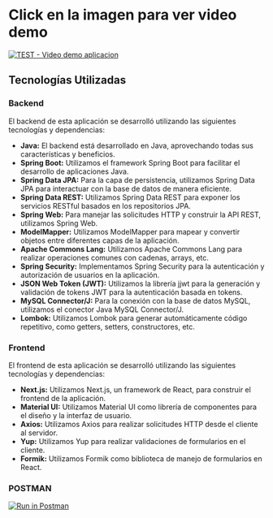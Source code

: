 # Click en la imagen para ver video demo

[![TEST - Video demo aplicacion](https://serving.photos.photobox.com/7677933546bf6b90f036549c12521a0bd6143aea59403a5ed2eb5efaae23493eb86665e7.jpg)](https://clipchamp.com/watch/moZA2T9DUAG)

## Tecnologías Utilizadas

### Backend

El backend de esta aplicación se desarrolló utilizando las siguientes tecnologías y dependencias:

- **Java:** El backend está desarrollado en Java, aprovechando todas sus características y beneficios.
- **Spring Boot:** Utilizamos el framework Spring Boot para facilitar el desarrollo de aplicaciones Java.
- **Spring Data JPA:** Para la capa de persistencia, utilizamos Spring Data JPA para interactuar con la base de datos de manera eficiente.
- **Spring Data REST:** Utilizamos Spring Data REST para exponer los servicios RESTful basados en los repositorios JPA.
- **Spring Web:** Para manejar las solicitudes HTTP y construir la API REST, utilizamos Spring Web.
- **ModelMapper:** Utilizamos ModelMapper para mapear y convertir objetos entre diferentes capas de la aplicación.
- **Apache Commons Lang:** Utilizamos Apache Commons Lang para realizar operaciones comunes con cadenas, arrays, etc.
- **Spring Security:** Implementamos Spring Security para la autenticación y autorización de usuarios en la aplicación.
- **JSON Web Token (JWT):** Utilizamos la librería jjwt para la generación y validación de tokens JWT para la autenticación basada en tokens.
- **MySQL Connector/J:** Para la conexión con la base de datos MySQL, utilizamos el conector Java MySQL Connector/J.
- **Lombok:** Utilizamos Lombok para generar automáticamente código repetitivo, como getters, setters, constructores, etc.

### Frontend

El frontend de esta aplicación se desarrolló utilizando las siguientes tecnologías y dependencias:

- **Next.js:** Utilizamos Next.js, un framework de React, para construir el frontend de la aplicación.
- **Material UI:** Utilizamos Material UI como librería de componentes para el diseño y la interfaz de usuario.
- **Axios:** Utilizamos Axios para realizar solicitudes HTTP desde el cliente al servidor.
- **Yup:** Utilizamos Yup para realizar validaciones de formularios en el cliente.
-  **Formik:** Utilizamos Formik como biblioteca de manejo de formularios en React.

### POSTMAN

[![Run in Postman](https://run.pstmn.io/button.svg)](https://app.getpostman.com/run-collection/21066812-c93cbaad-0faf-4855-8ec2-77c858652449?action=collection%2Ffork&source=rip_markdown&collection-url=entityId%3D21066812-c93cbaad-0faf-4855-8ec2-77c858652449%26entityType%3Dcollection%26workspaceId%3D3cba515e-8aa6-4d18-80a0-df37b0e17f5e)
